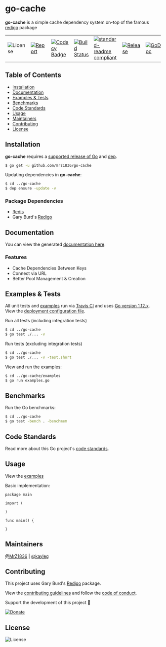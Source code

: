 # go-cache
**go-cache** is a simple cache dependency system on-top of the famous [redigo](https://github.com/gomodule/redigo) package

| | | | | | | |
|-|-|-|-|-|-|-|
| ![License](https://img.shields.io/github/license/mrz1836/go-cache.svg?style=flat&p=1) | [![Report](https://goreportcard.com/badge/github.com/mrz1836/go-cache?style=flat&p=1)](https://goreportcard.com/report/github.com/mrz1836/go-cache)  | [![Codacy Badge](https://api.codacy.com/project/badge/Grade/0b377a0d1dde4b6ba189545aa7ee2e17)](https://www.codacy.com/app/mrz1818/go-cache?utm_source=github.com&amp;utm_medium=referral&amp;utm_content=mrz1836/go-cache&amp;utm_campaign=Badge_Grade) |  [![Build Status](https://travis-ci.com/mrz1836/go-cache.svg?branch=master)](https://travis-ci.com/mrz1836/go-cache)   |  [![standard-readme compliant](https://img.shields.io/badge/standard--readme-OK-green.svg?style=flat)](https://github.com/RichardLitt/standard-readme) | [![Release](https://img.shields.io/github/release-pre/mrz1836/go-cache.svg?style=flat)](https://github.com/mrz1836/go-cache/releases) | [![GoDoc](https://godoc.org/github.com/mrz1836/go-cache?status.svg&style=flat)](https://godoc.org/github.com/mrz1836/go-cache) |

## Table of Contents
- [Installation](#installation)
- [Documentation](#documentation)
- [Examples & Tests](#examples--tests)
- [Benchmarks](#benchmarks)
- [Code Standards](#code-standards)
- [Usage](#usage)
- [Maintainers](#maintainers)
- [Contributing](#contributing)
- [License](#license)

## Installation

**go-cache** requires a [supported release of Go](https://golang.org/doc/devel/release.html#policy) and [dep](https://github.com/golang/dep).
```bash
$ go get -u github.com/mrz1836/go-cache
```

Updating dependencies in **go-cache**:
```bash
$ cd ../go-cache
$ dep ensure -update -v
```

### Package Dependencies
- [Redis](https://redis.io/download)
- Gary Burd's [Redigo](https://github.com/gomodule/redigo)

## Documentation
You can view the generated [documentation here](https://godoc.org/github.com/mrz1836/go-cache).

### Features
- Cache Dependencies Between Keys
- Connect via URL
- Better Pool Management & Creation

## Examples & Tests
All unit tests and [examples](examples/examples.go) run via [Travis CI](https://travis-ci.com/mrz1836/go-cache) and uses [Go version 1.12.x](https://golang.org/doc/go1.12). View the [deployment configuration file](.travis.yml).

Run all tests (including integration tests)
```bash
$ cd ../go-cache
$ go test ./... -v
```

Run tests (excluding integration tests)
```bash
$ cd ../go-cache
$ go test ./... -v -test.short
```

View and run the examples:
```bash
$ cd ../go-cache/examples
$ go run examples.go
```

## Benchmarks
Run the Go benchmarks:
```bash
$ cd ../go-cache
$ go test -bench . -benchmem
```

## Code Standards
Read more about this Go project's [code standards](CODE_STANDARDS.md).

## Usage
View the [examples](examples/examples.go)

Basic implementation:
```golang
package main

import (

)

func main() {

}

```

## Maintainers

[@MrZ1836](https://github.com/mrz1836) | [@kayleg](https://github.com/kayleg)

## Contributing

This project uses Gary Burd's [Redigo](https://github.com/gomodule/redigo) package.

View the [contributing guidelines](CONTRIBUTING.md) and follow the [code of conduct](CODE_OF_CONDUCT.md).

Support the development of this project 🙏

[![Donate](https://img.shields.io/badge/donate-bitcoin-brightgreen.svg)](https://mrz1818.com/?tab=tips&af=go-cache)

## License

![License](https://img.shields.io/github/license/mrz1836/go-cache.svg?style=flat&p=1)
